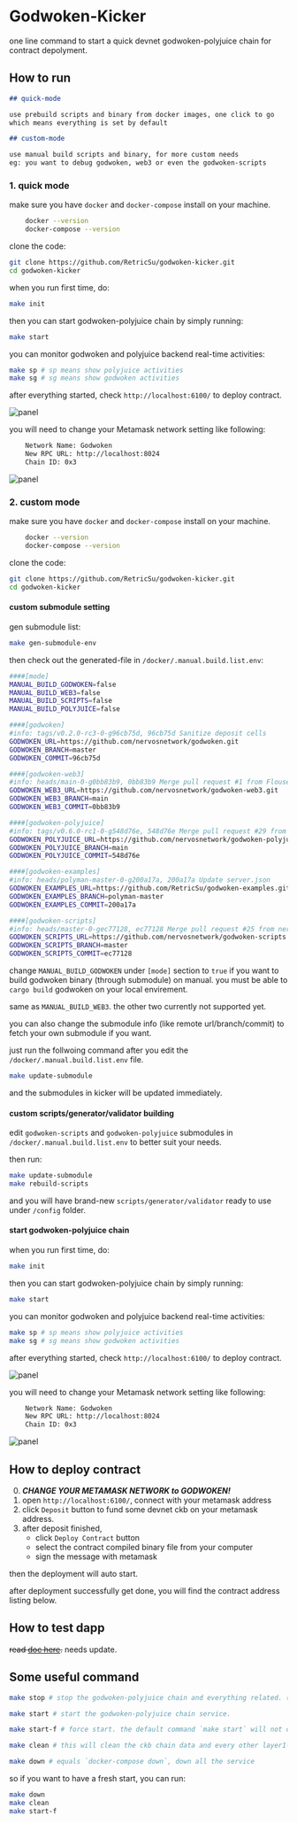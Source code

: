# Godwoken-Kicker

one line command to start a quick devnet godwoken-polyjuice chain for contract depolyment.

## How to run

```md
## quick-mode

use prebuild scripts and binary from docker images, one click to go
which means everything is set by default

## custom-mode

use manual build scripts and binary, for more custom needs
eg: you want to debug godwoken, web3 or even the godwoken-scripts
```

### 1. quick mode

make sure you have `docker` and `docker-compose` install on your machine.

```sh
    docker --version
    docker-compose --version
```

clone the code: 

```sh
git clone https://github.com/RetricSu/godwoken-kicker.git
cd godwoken-kicker 
```

when you run first time, do:

```sh
make init
```

then you can start godwoken-polyjuice chain by simply running:

```sh
make start
```

you can monitor godwoken and polyjuice backend real-time activities:

```sh
make sp # sp means show polyjuice activities
make sg # sg means show godwoken activities
```

after everything started, check `http://localhost:6100/` to deploy contract.

![panel](docs/panel.png)

you will need to change your Metamask network setting like following:

```sh
    Network Name: Godwoken
    New RPC URL: http://localhost:8024
    Chain ID: 0x3
```

![panel](docs/provider.png)

### 2. custom mode

make sure you have `docker` and `docker-compose` install on your machine.

```sh
    docker --version
    docker-compose --version
```

clone the code: 

```sh
git clone https://github.com/RetricSu/godwoken-kicker.git
cd godwoken-kicker 
```

#### custom submodule setting

gen submodule list:

```sh
make gen-submodule-env
```

then check out the generated-file in `/docker/.manual.build.list.env`:

```sh
####[mode]
MANUAL_BUILD_GODWOKEN=false
MANUAL_BUILD_WEB3=false
MANUAL_BUILD_SCRIPTS=false
MANUAL_BUILD_POLYJUICE=false

####[godwoken]
#info: tags/v0.2.0-rc3-0-g96cb75d, 96cb75d Sanitize deposit cells
GODWOKEN_URL=https://github.com/nervosnetwork/godwoken.git
GODWOKEN_BRANCH=master
GODWOKEN_COMMIT=96cb75d

####[godwoken-web3]
#info: heads/main-0-g0bb83b9, 0bb83b9 Merge pull request #1 from Flouse/docker
GODWOKEN_WEB3_URL=https://github.com/nervosnetwork/godwoken-web3.git
GODWOKEN_WEB3_BRANCH=main
GODWOKEN_WEB3_COMMIT=0bb83b9

####[godwoken-polyjuice]
#info: tags/v0.6.0-rc1-0-g548d76e, 548d76e Merge pull request #29 from TheWaWaR/update-godwoken-scripts
GODWOKEN_POLYJUICE_URL=https://github.com/nervosnetwork/godwoken-polyjuice.git
GODWOKEN_POLYJUICE_BRANCH=main
GODWOKEN_POLYJUICE_COMMIT=548d76e

####[godwoken-examples]
#info: heads/polyman-master-0-g200a17a, 200a17a Update server.json
GODWOKEN_EXAMPLES_URL=https://github.com/RetricSu/godwoken-examples.git
GODWOKEN_EXAMPLES_BRANCH=polyman-master
GODWOKEN_EXAMPLES_COMMIT=200a17a

####[godwoken-scripts]
#info: heads/master-0-gec77128, ec77128 Merge pull request #25 from nervosnetwork/fix-post-global-state-check
GODWOKEN_SCRIPTS_URL=https://github.com/nervosnetwork/godwoken-scripts.git
GODWOKEN_SCRIPTS_BRANCH=master
GODWOKEN_SCRIPTS_COMMIT=ec77128
```

change `MANUAL_BUILD_GODWOKEN` under `[mode]` section to `true` if you want to build godwoken binary (through submodule) on manual. you must be able to `cargo build` godwoken on your local envirement.

same as `MANUAL_BUILD_WEB3`. the other two currently not supported yet.

you can also change the submodule info (like remote url/branch/commit) to fetch your own submodule if you want. 

just run the follwoing command after you edit the `/docker/.manual.build.list.env` file.

```sh
make update-submodule
``` 

and the submodules in kicker will be updated immediately.

#### custom scripts/generator/validator building

edit `godwoken-scripts` and `godwoken-polyjuice` submodules in `/docker/.manual.build.list.env` to better suit your needs.

then run:

```sh
make update-submodule
make rebuild-scripts
```

and you will have brand-new `scripts/generator/validator` ready to use under `/config` folder.

#### start godwoken-polyjuice chain

when you run first time, do:

```sh
make init
```

then you can start godwoken-polyjuice chain by simply running:

```sh
make start
```

you can monitor godwoken and polyjuice backend real-time activities:

```sh
make sp # sp means show polyjuice activities
make sg # sg means show godwoken activities
```

after everything started, check `http://localhost:6100/` to deploy contract.

![panel](docs/panel.png)

you will need to change your Metamask network setting like following:

```sh
    Network Name: Godwoken
    New RPC URL: http://localhost:8024
    Chain ID: 0x3
```

![panel](docs/provider.png)

## How to deploy contract

0. ***CHANGE YOUR METAMASK NETWORK to GODWOKEN!***
1. open `http://localhost:6100/`, connect with your metamask address
2. click `Deposit` button to fund some devnet ckb on your metamask address.
3. after deposit finished, 
    - click `Deploy Contract` button
    - select the contract compiled binary file from your computer
    - sign the message with metamask 
   
then the deployment will auto start.

after deployment successfully get done, you will find the contract address listing below.

## How to test dapp

~~read [doc here](docs/test-simple-dapp.md).~~ needs update.

## Some useful command

```sh
make stop # stop the godwoken-polyjuice chain and everything related. (but not remove data) 
```

```sh
make start # start the godwoken-polyjuice chain service.
```

```sh
make start-f # force start. the default command `make start` will not deploy a new godwoken chain if it exits, use start-f if you want to deploy a new chain.
```

```sh
make clean # this will clean the ckb chain data and every other layer1-related cache data(eg: ckb-indexer data/ckb-cli data/lumos cache data) as well
```

```sh
make down # equals `docker-compose down`, down all the service 
```

so if you want to have a fresh start, you can run:

```sh
make down
make clean
make start-f
```

